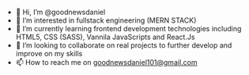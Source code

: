 - 👋 Hi, I’m @goodnewsdaniel
- 👀 I’m interested in fullstack engineering (MERN STACK)
- 🌱 I’m currently learning frontend development technologies including HTML5, CSS (SASS), Vannila JavaScripts and React.Js
- 💞️ I’m looking to collaborate on real projects to further develop and improve on my skills
- 📫 How to reach me on goodnewsdaniel101@gmail.com

<!---
goodnewsdaniel/goodnewsdaniel is a ✨ special ✨ repository because its `README.md` (this file) appears on your GitHub profile.
You can click the Preview link to take a look at your changes.
--->
